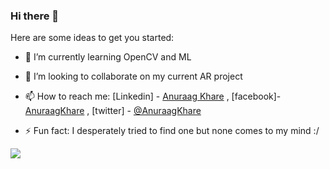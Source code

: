 ### Hi there 👋



Here are some ideas to get you started:


- 🌱 I’m currently learning OpenCV and ML
- 👯 I’m looking to collaborate on my current AR project
- 📫 How to reach me: [Linkedin] - [Anuraag Khare](https://www.linkedin.com/in/anuraag-khare-66648516b/) , [facebook]-[AnuraagKhare](https://www.facebook.com/anuraag.khare.73932) , [twitter] - [@AnuraagKhare](https://twitter.com/AnuraagKhare)                


- ⚡ Fun fact: I desperately tried to find one but none comes to my mind :/
        
<img src = "https://github-readme-stats.vercel.app/api?username=slyfox1999&&show_icons=true&title_color=ffffff&icon_color=bb2acf&text_color=daf7dc&bg_color=151515">




